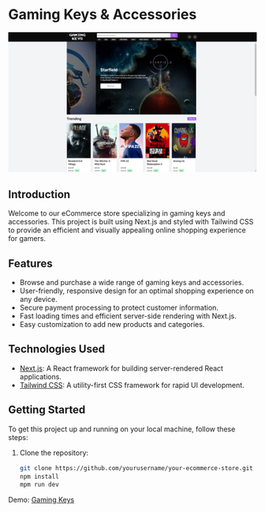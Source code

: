 # Gaming Keys & Accessories

![Project Image](./screenshot.png)

## Introduction

Welcome to our eCommerce store specializing in gaming keys and accessories. This project is built using Next.js and styled with Tailwind CSS to provide an efficient and visually appealing online shopping experience for gamers.

## Features

- Browse and purchase a wide range of gaming keys and accessories.
- User-friendly, responsive design for an optimal shopping experience on any device.
- Secure payment processing to protect customer information.
- Fast loading times and efficient server-side rendering with Next.js.
- Easy customization to add new products and categories.

## Technologies Used

- [Next.js](https://nextjs.org/): A React framework for building server-rendered React applications.
- [Tailwind CSS](https://tailwindcss.com/): A utility-first CSS framework for rapid UI development.

## Getting Started

To get this project up and running on your local machine, follow these steps:

1. Clone the repository:
   ```bash
   git clone https://github.com/yourusername/your-ecommerce-store.git
   npm install
   mpm run dev
   ```
Demo: [Gaming Keys](https://gamingkeys.vercel.app/)

   
